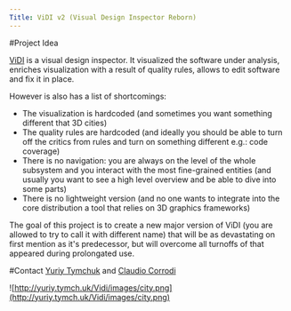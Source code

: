 ```yaml
---
Title: ViDI v2 (Visual Design Inspector Reborn)
---
```


#Project Idea

[ViDI](http://yuriy.tymch.uk/Vidi/) is a visual design inspector. It visualized the software under analysis, enriches visualization with a result of quality rules, allows to edit software and fix it in place.

However is also has a list of shortcomings:


-  The visualization is hardcoded (and sometimes you want something different that 3D cities)
-  The quality rules are hardcoded (and ideally you should be able to turn off the critics from rules and turn on something different e.g.: code coverage)
-  There is no navigation: you are always on the level of the whole subsystem and you interact with the most fine-grained entities (and usually you want to see a high level overview and be able to dive into some parts)
-  There is no lightweight version (and no one wants to integrate into the core distribution a tool that relies on 3D graphics frameworks)

The goal of this project is to create a new major version of ViDI (you are allowed to try to call it with different name) that will be as devastating on first mention as it's predecessor, but will overcome all turnoffs of that appeared during prolongated use.

#Contact
[Yuriy Tymchuk](%base_url%/staff/YuriyTymchuk) and [Claudio Corrodi](%base_url%/staff/Corrodi)


![http://yuriy.tymch.uk/Vidi/images/city.png](http://yuriy.tymch.uk/Vidi/images/city.png)
